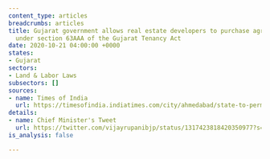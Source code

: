 ```yaml
---
content_type: articles
breadcrumbs: articles
title: Gujarat government allows real estate developers to purchase agricultural land
  under section 63AAA of the Gujarat Tenancy Act
date: 2020-10-21 04:00:00 +0000
states:
- Gujarat
sectors:
- Land & Labor Laws
subsectors: []
sources:
- name: Times of India
  url: https://timesofindia.indiatimes.com/city/ahmedabad/state-to-permit-realtors-buy-agri-land-for-affordable-housing/articleshow/78726885.cms
details:
- name: Chief Minister's Tweet
  url: https://twitter.com/vijayrupanibjp/status/1317423818420350977?s=20
is_analysis: false

---
```

